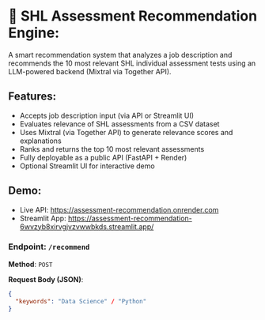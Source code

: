 # 🧠 SHL Assessment Recommendation Engine:
A smart recommendation system that analyzes a job description and recommends the 10 most relevant SHL individual assessment tests using an LLM-powered backend (Mixtral via Together API).

## Features:
- Accepts job description input (via API or Streamlit UI)
- Evaluates relevance of SHL assessments from a CSV dataset
- Uses Mixtral (via Together API) to generate relevance scores and explanations
- Ranks and returns the top 10 most relevant assessments
- Fully deployable as a public API (FastAPI + Render)
- Optional Streamlit UI for interactive demo

## Demo:
- Live API: https://assessment-recommendation.onrender.com
- Streamlit App: https://assessment-recommendation-6wvzyb8xirvgjvzvwwbkds.streamlit.app/

### Endpoint: `/recommend`
**Method**: `POST`

**Request Body (JSON)**:
```json
{
  "keywords": "Data Science" / "Python"
}
